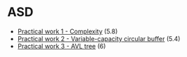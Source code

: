 # ASD
- [Practical work 1 - Complexity](https://github.com/HEIG-VD-Edison-Sahitaj/asd/tree/main/practical-work-1) (5.8)
- [Practical work 2 - Variable-capacity circular buffer](https://github.com/HEIG-VD-Edison-Sahitaj/asd/tree/main/practical-work-2) (5.4)
- [Practical work 3 - AVL tree](https://github.com/HEIG-VD-Edison-Sahitaj/asd/tree/main/practical-work-3) (6)
